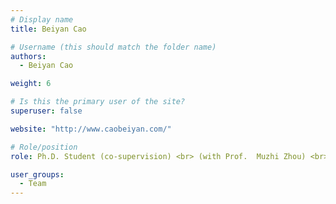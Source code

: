 ```yaml
---
# Display name
title: Beiyan Cao

# Username (this should match the folder name)
authors:
  - Beiyan Cao

weight: 6

# Is this the primary user of the site?
superuser: false

website: "http://www.caobeiyan.com/"

# Role/position
role: Ph.D. Student (co-supervision) <br> (with Prof.  Muzhi Zhou) <br> Spring, 2022

user_groups:
  - Team
---
```

